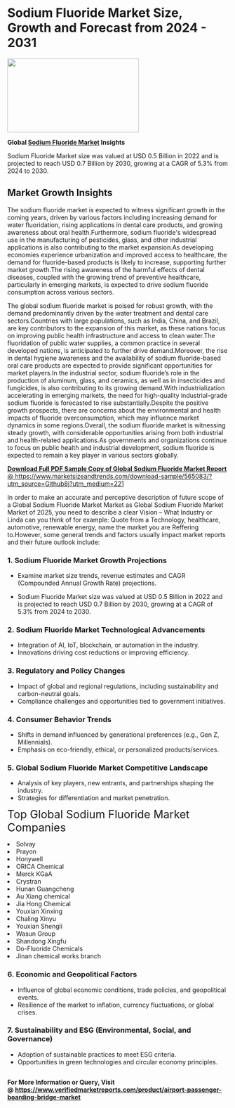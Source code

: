<H1>Sodium Fluoride Market Size, Growth and Forecast from 2024 - 2031</H1><img class="aligncenter size-medium wp-image-584254" src="https://thirdeyenews.in/wp-content/uploads/2024/09/Global-Market-Research-300x168.jpeg" alt="" width="300" height="168" /><p><strong>Global&nbsp;<a href="https://www.marketsizeandtrends.com/download-sample/565083/?utm_source=Github8j?utm_medium=221">Sodium Fluoride Market</a> Insights</strong></p><p>Sodium Fluoride Market size was valued at USD 0.5 Billion in 2022 and is projected to reach USD 0.7 Billion by 2030, growing at a CAGR of 5.3% from 2024 to 2030.</p><p><h2>Market Growth Insights</h2> <p>The sodium fluoride market is expected to witness significant growth in the coming years, driven by various factors including increasing demand for water fluoridation, rising applications in dental care products, and growing awareness about oral health.Furthermore, sodium fluoride's widespread use in the manufacturing of pesticides, glass, and other industrial applications is also contributing to the market expansion.As developing economies experience urbanization and improved access to healthcare, the demand for fluoride-based products is likely to increase, supporting further market growth.The rising awareness of the harmful effects of dental diseases, coupled with the growing trend of preventive healthcare, particularly in emerging markets, is expected to drive sodium fluoride consumption across various sectors.</p> <p><a href="#"></a></p> <p>The global sodium fluoride market is poised for robust growth, with the demand predominantly driven by the water treatment and dental care sectors.Countries with large populations, such as India, China, and Brazil, are key contributors to the expansion of this market, as these nations focus on improving public health infrastructure and access to clean water.The fluoridation of public water supplies, a common practice in several developed nations, is anticipated to further drive demand.Moreover, the rise in dental hygiene awareness and the availability of sodium fluoride-based oral care products are expected to provide significant opportunities for market players.In the industrial sector, sodium fluoride’s role in the production of aluminum, glass, and ceramics, as well as in insecticides and fungicides, is also contributing to its growing demand.With industrialization accelerating in emerging markets, the need for high-quality industrial-grade sodium fluoride is forecasted to rise substantially.Despite the positive growth prospects, there are concerns about the environmental and health impacts of fluoride overconsumption, which may influence market dynamics in some regions.Overall, the sodium fluoride market is witnessing steady growth, with considerable opportunities arising from both industrial and health-related applications.As governments and organizations continue to focus on public health and industrial development, sodium fluoride is expected to remain a key player in various sectors globally.</p> <p><a href="#"></p><p><span class=""><strong>Download Full PDF Sample Copy of Global Sodium Fluoride Market Report</strong> @ <a href="https://www.marketsizeandtrends.com/download-sample/565083/?utm_source=Github8j?utm_medium=221" target="_blank">https://www.marketsizeandtrends.com/download-sample/565083/?utm_source=Github8j?utm_medium=221</a></span></p><p>In order to make an accurate and perceptive description of future scope of a Global&nbsp;Sodium Fluoride Market Market as Global&nbsp;Sodium Fluoride Market Market of 2025, you need to describe a clear Vision &ndash; What Industry or Linda can you think of for example: Quote from a Technology, healthcare, automotive, renewable energy, name the market you are Reffering to.However, some general trends and factors usually impact market reports and their future outlook include:</p><h3>1.&nbsp;<strong>Sodium Fluoride Market Growth Projections</strong></h3><ul><li>Examine market size trends, revenue estimates and CAGR (Compounded Annual Growth Rate) projections.</li><li><p>Sodium Fluoride Market size was valued at USD 0.5 Billion in 2022 and is projected to reach USD 0.7 Billion by 2030, growing at a CAGR of 5.3% from 2024 to 2030.</p></li></ul><h3>2.&nbsp;<strong>Sodium Fluoride Market Technological Advancements</strong></h3><ul><li>Integration of AI, IoT, blockchain, or automation in the industry.</li><li>Innovations driving cost reductions or improving efficiency.</li></ul><h3>3.&nbsp;<strong>Regulatory and Policy Changes</strong></h3><ul><li>Impact of global and regional regulations, including sustainability and carbon-neutral goals.</li><li>Compliance challenges and opportunities tied to government initiatives.</li></ul><h3>4.&nbsp;<strong>Consumer Behavior Trends</strong></h3><ul><li>Shifts in demand influenced by generational preferences (e.g., Gen Z, Millennials).</li><li>Emphasis on eco-friendly, ethical, or personalized products/services.</li></ul><h3>5.&nbsp;<strong>Global Sodium Fluoride Market Competitive Landscape</strong></h3><ul><li>Analysis of key players, new entrants, and partnerships shaping the industry.</li><li>Strategies for differentiation and market penetration.</li></ul><p data-pm-slice="1 1 []"><span style="color: inherit; font-family: inherit; font-size: 25px;">Top Global Sodium Fluoride Market Companies</span></p><div class="" data-test-id=""><p><li>Solvay</li><li> Prayon</li><li> Honywell</li><li> ORICA Chemical</li><li> Merck KGaA</li><li> Crystran</li><li> Hunan Guangcheng</li><li> Au Xiang chemical</li><li> Jia Hong Chemical</li><li> Youxian Xinxing</li><li> Chaling Xinyu</li><li> Youxian Shengli</li><li> Wasun Group</li><li> Shandong Xingfu</li><li> Do-Fluoride Chemicals</li><li> Jinan chemical works branch</li></p></div><h3>6.&nbsp;<strong>Economic and Geopolitical Factors</strong></h3><ul><li>Influence of global economic conditions, trade policies, and geopolitical events.</li><li>Resilience of the market to inflation, currency fluctuations, or global crises.</li></ul><h3>7.&nbsp;<strong>Sustainability and ESG (Environmental, Social, and Governance)</strong></h3><ul><li>Adoption of sustainable practices to meet ESG criteria.</li><li>Opportunities in green technologies and circular economy principles.</li></ul><h2><strong style="font-size: 14px;">For More Information or Query, Visit @&nbsp;</strong><a style="background-color: #ffffff; font-size: 14px;" href="https://www.marketsizeandtrends.com/report/sodium-fluoride-market/" target="_blank">https://www.verifiedmarketreports.com/product/airport-passenger-boarding-bridge-market</a></h2>